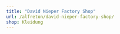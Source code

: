 ```yaml
---
title: "David Nieper Factory Shop"
url: /alfreton/david-nieper-factory-shop/
shop: Kleidung
---
```

